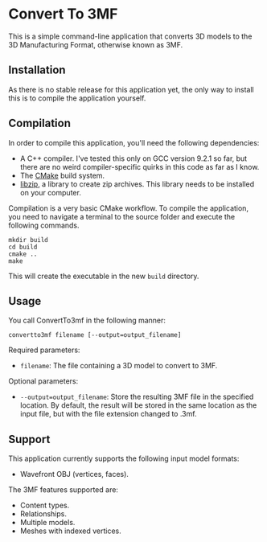 Convert To 3MF
====
This is a simple command-line application that converts 3D models to the 3D Manufacturing Format, otherwise known as 3MF.

Installation
----
As there is no stable release for this application yet, the only way to install this is to compile the application yourself.

Compilation
----
In order to compile this application, you'll need the following dependencies:
* A C++ compiler. I've tested this only on GCC version 9.2.1 so far, but there are no weird compiler-specific quirks in this code as far as I know.
* The [CMake](https://cmake.org) build system.
* [libzip](https://libzip.org), a library to create zip archives. This library needs to be installed on your computer.

Compilation is a very basic CMake workflow. To compile the application, you need to navigate a terminal to the source folder and execute the following commands.

```
mkdir build
cd build
cmake ..
make
```

This will create the executable in the new `build` directory.

Usage
----
You call ConvertTo3mf in the following manner:

```
convertto3mf filename [--output=output_filename]
```

Required parameters:
* `filename`: The file containing a 3D model to convert to 3MF.

Optional parameters:
* `--output=output_filename`: Store the resulting 3MF file in the specified location. By default, the result will be stored in the same location as the input file, but with the file extension changed to .3mf.

Support
----
This application currently supports the following input model formats:
* Wavefront OBJ (vertices, faces).

The 3MF features supported are:
* Content types.
* Relationships.
* Multiple models.
* Meshes with indexed vertices.